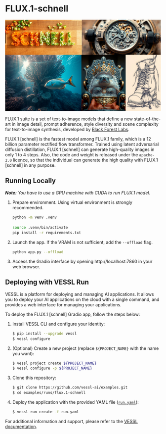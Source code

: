 # FLUX.1-schnell

![FLUX.1-schnell](./assets/flux-1-schnell-examples.jpeg)

FLUX.1 suite is a set of text-to-image models that define a new state-of-the-art in image detail, prompt adherence, style diversity and scene complexity for text-to-image synthesis, developed by [Black Forest Labs](https://blackforestlabs.ai).

FLUX.1 [schnell] is the fastest model among FLUX.1 family, which is a 12 billion parameter rectified flow transformer. Trained using latent adversarial diffusion distillation, FLUX.1 [schnell] can generate high-quality images in only 1 to 4 steps. Also, the code and weight is released under the `apache-2.0` licence, so that the individual can generate the high quality with FLUX.1 [schnell] in any purpose.

## Running Locally
***Note:** You have to use a GPU machine with CUDA to run FLUX.1 model.*

1. Prepare environment. Using virtual environment is strongly recommended.

    ```sh
    python -m venv .venv

    source .venv/bin/activate
    pip install -r requirements.txt
    ```

1. Launch the app. If the VRAM is not sufficient, add the `--offload` flag.

    ```sh
    python app.py --offload
    ```

1. Access the Gradio interface by opening http://localhost:7860 in your web browser.

## Deploying with VESSL Run
VESSL is a platform for deploying and managing AI applications. It allows you to deploy your AI applications on the cloud with a single command, and provides a web interface for managing your applications.

To deploy the FLUX.1 [schnell] Gradio app, follow the steps below:

1. Install VESSL CLI and configure your identity:
    ```sh
    $ pip install --upgrade vessl
    $ vessl configure
    ```

1. (Optional) Create a new project (replace `${PROJECT_NAME}` with the name you want):
    ```sh
    $ vessl project create ${PROJECT_NAME}
    $ vessl configure -p ${PROJECT_NAME}
    ```

1. Clone this repository:
    ```sh
    $ git clone https://github.com/vessl-ai/examples.git
    $ cd examples/runs/flux.1-schnell
    ```

1. Deploy the application with the provided YAML file ([`run.yaml`](./run.yaml)):
    ```sh
    $ vessl run create -f run.yaml
    ```

For additional information and support, please refer to the [VESSL documentation](https://docs.vessl.ai).
